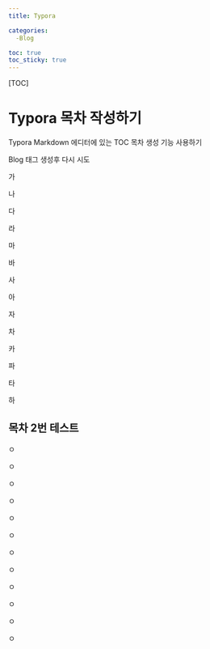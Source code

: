 ```yaml
---
title: Typora 

categories:
  -Blog

toc: true
toc_sticky: true
---
```




[TOC]

# Typora 목차 작성하기

Typora Markdown 에디터에 있는 TOC 목차 생성 기능 사용하기

Blog 태그 생성후 다시 시도

가

나

다

라

마

바

사

아

자

차

카

파

타

하

## 목차 2번 테스트

ㅇ

ㅇ

ㅇ

ㅇ

ㅇ

ㅇ

ㅇ

ㅇ

ㅇ

ㅇ

ㅇ

ㅇ



